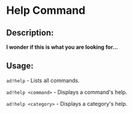 # Help Command

## Description:
**I wonder if this is what you are looking for...**

## Usage:
`ad!help` - Lists all commands.

`ad!help <command>` - Displays a command's help.

`ad!help <category>` - Displays a category's help.
